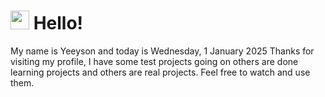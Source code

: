  <h1>
    <img src="https://emojis.slackmojis.com/emojis/images/1643510097/45343/hi.gif?1643510097" width="30"/> 
    Hello!
 </h1>
 <p>
    My name is Yeeyson and today is Wednesday, 1 January 2025
    Thanks for visiting my profile, I have some test projects going on others are done learning projects and others are real projects.
    Feel free to watch and use them.
 </p>